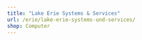 ```yaml
---
title: "Lake Erie Systems & Services"
url: /erie/lake-erie-systems-und-services/
shop: Computer
---
```

